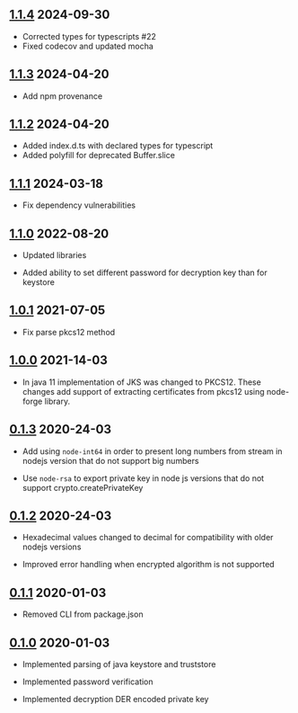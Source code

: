 ## [1.1.4](https://github.com/lenchv/jks-js/releases/tag/v1.1.4) 2024-09-30

- Corrected types for typescripts #22
- Fixed codecov and updated mocha 

## [1.1.3](https://github.com/lenchv/jks-js/releases/tag/v1.1.3) 2024-04-20
- Add npm provenance

## [1.1.2](https://github.com/lenchv/jks-js/releases/tag/v1.1.2) 2024-04-20

- Added index.d.ts with declared types for typescript
- Added polyfill for deprecated Buffer.slice

## [1.1.1](https://github.com/lenchv/jks-js/releases/tag/v1.1.1) 2024-03-18

- Fix dependency vulnerabilities

## [1.1.0](https://github.com/lenchv/jks-js/releases/tag/v1.1.0) 2022-08-20

- Updated libraries

- Added ability to set different password for decryption key than for keystore

## [1.0.1](https://github.com/lenchv/jks-js/releases/tag/v1.0.1) 2021-07-05

- Fix parse pkcs12 method

## [1.0.0](https://github.com/lenchv/jks-js/releases/tag/v1.0.0) 2021-14-03

- In java 11 implementation of JKS was changed to PKCS12. These changes add support of extracting certificates from pkcs12 using node-forge library.

## [0.1.3](https://github.com/lenchv/jks-js/releases/tag/v0.1.3) 2020-24-03

- Add using `node-int64` in order to present long numbers from stream in nodejs version that do not support big numbers

- Use `node-rsa` to export private key in node js versions that do not support crypto.createPrivateKey

## [0.1.2](https://github.com/lenchv/jks-js/releases/tag/v0.1.2) 2020-24-03

- Hexadecimal values changed to decimal for compatibility with older nodejs versions

- Improved error handling when encrypted algorithm is not supported

## [0.1.1](https://github.com/lenchv/jks-js/releases/tag/v0.1.1) 2020-01-03

- Removed CLI from package.json

## [0.1.0](https://github.com/lenchv/jks-js/releases/tag/v0.1.0) 2020-01-03

- Implemented parsing of java keystore and truststore

- Implemented password verification

- Implemented decryption DER encoded private key
